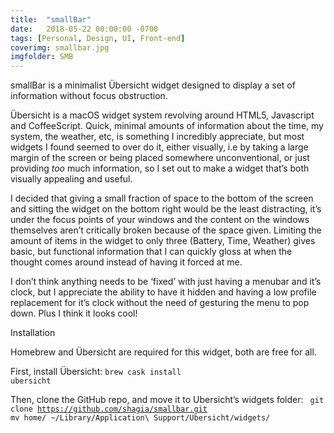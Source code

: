 ```yaml
---
title:  "smallBar"
date:   2018-05-22 00:00:00 -0700
tags: [Personal, Design, UI, Front-end]
coverimg: smallbar.jpg
imgfolder: SMB
---
```

smallBar is a minimalist Übersicht widget designed to display a set of information without focus obstruction.

Übersicht is a macOS widget system revolving around HTML5, Javascript and CoffeeScript. Quick, minimal amounts of information about the time, my system, the weather, etc, is something I incredibly appreciate, but most widgets I found seemed to over do it, either visually, i.e by taking a large margin of the screen or being placed somewhere unconventional, or just providing <i>too</i> much information, so I set out to make a widget that’s both visually appealing and useful.

I decided that giving a small fraction of space to the bottom of the screen and sitting the widget on the bottom right would be the least distracting, it’s under the focus points of your windows and the content on the windows themselves aren’t critically broken because of the space given. Limiting the amount of items in the widget to only three (Battery, Time, Weather) gives basic, but functional information that I can quickly gloss at when the thought comes around instead of having it forced at me.

I don’t think anything needs to be ‘fixed’ with just having a menubar and it’s clock, but I appreciate the ability to have it hidden and having a low profile replacement for it’s clock without the need of gesturing the menu to pop down. Plus I think it looks cool!  

<div class="title-2">Installation</div>


Homebrew and Übersicht are required for this widget, both are free for all.

First, install Übersicht:
<code>brew cask install ubersicht</code>

Then, clone the GitHub repo, and move it to Ubersicht’s widgets folder:
<code> git clone https://github.com/shagia/smallbar.git
mv home/ ~/Library/Application\ Support/Ubersicht/widgets/</code>